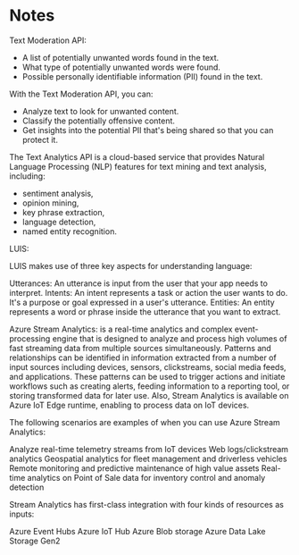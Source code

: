 # Notes

Text Moderation API:

* A list of potentially unwanted words found in the text.
* What type of potentially unwanted words were found.
* Possible personally identifiable information (PII) found in the text.

With the Text Moderation API, you can:

* Analyze text to look for unwanted content.
* Classify the potentially offensive content.
* Get insights into the potential PII that's being shared so that you can protect it.

The Text Analytics API is a cloud-based service that provides Natural Language Processing (NLP) features for text mining and text analysis, including:
* sentiment analysis, 
* opinion mining,
* key phrase extraction,
* language detection,
* named entity recognition.

LUIS:

LUIS makes use of three key aspects for understanding language:

Utterances: An utterance is input from the user that your app needs to interpret.
Intents: An intent represents a task or action the user wants to do. It's a purpose or goal expressed in a user's utterance.
Entities: An entity represents a word or phrase inside the utterance that you want to extract.

Azure Stream Analytics: is a real-time analytics and complex event-processing engine that is designed to analyze and process high volumes of fast streaming data from multiple sources simultaneously. Patterns and relationships can be identified in information extracted from a number of input sources including devices, sensors, clickstreams, social media feeds, and applications. These patterns can be used to trigger actions and initiate workflows such as creating alerts, feeding information to a reporting tool, or storing transformed data for later use. Also, Stream Analytics is available on Azure IoT Edge runtime, enabling to process data on IoT devices.

The following scenarios are examples of when you can use Azure Stream Analytics:

Analyze real-time telemetry streams from IoT devices
Web logs/clickstream analytics
Geospatial analytics for fleet management and driverless vehicles
Remote monitoring and predictive maintenance of high value assets
Real-time analytics on Point of Sale data for inventory control and anomaly detection

Stream Analytics has first-class integration with four kinds of resources as inputs:

Azure Event Hubs
Azure IoT Hub
Azure Blob storage
Azure Data Lake Storage Gen2